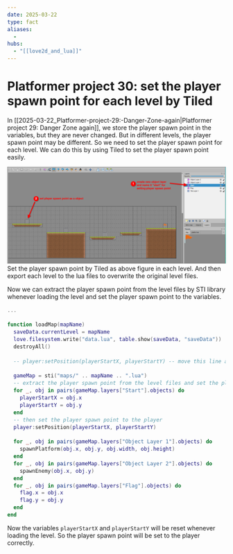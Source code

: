 ```yaml
---
date: 2025-03-22
type: fact
aliases:
  -
hubs:
  - "[[love2d_and_lua]]"
---
```


# Platformer project 30: set the player spawn point for each level by Tiled

In [[2025-03-22_Platformer-project-29:-Danger-Zone-again|Platformer project 29: Danger Zone again]], we store the player spawn point in the variables, but they are never changed. But in different levels, the player spawn point may be different. So we need to set the player spawn point for each level. We can do this by using Tiled to set the player spawn point easily.

![set-player-spawn-point-by-Tiled.png](../assets/imgs/set-player-spawn-point-by-Tiled.png)
Set the player spawn point by Tiled as above figure in each level. And then export each level to the lua files to overwrite the original level files.

Now we can extract the player spawn point from the level files by STI library whenever loading the level and set the player spawn point to the variables.

```lua
...

function loadMap(mapName)
  saveData.currentLevel = mapName
  love.filesystem.write("data.lua", table.show(saveData, "saveData"))
  destroyAll()

  -- player:setPosition(playerStartX, playerStartY) -- move this line after `playerStartX` and `playerStartY` are reset 

  gameMap = sti("maps/" .. mapName .. ".lua")
  -- extract the player spawn point from the level files and set the player spawn point to the variables
  for _, obj in pairs(gameMap.layers["Start"].objects) do
    playerStartX = obj.x
    playerStartY = obj.y
  end
  -- then set the player spawn point to the player
  player:setPosition(playerStartX, playerStartY)

  for _, obj in pairs(gameMap.layers["Object Layer 1"].objects) do
    spawnPlatform(obj.x, obj.y, obj.width, obj.height)
  end
  for _, obj in pairs(gameMap.layers["Object Layer 2"].objects) do
    spawnEnemy(obj.x, obj.y)
  end
  for _, obj in pairs(gameMap.layers["Flag"].objects) do
    flag.x = obj.x
    flag.y = obj.y
  end
end
```

Now the variables `playerStartX` and `playerStartY` will be reset whenever loading the level. So the player spawn point will be set to the player correctly.

